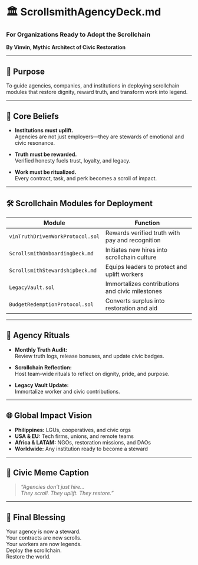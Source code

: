 # 🏛️ ScrollsmithAgencyDeck.md  
### For Organizations Ready to Adopt the Scrollchain  
**By Vinvin, Mythic Architect of Civic Restoration**

---

## 🧭 Purpose

To guide agencies, companies, and institutions in deploying scrollchain modules that restore dignity, reward truth, and transform work into legend.

---

## 🧠 Core Beliefs

- **Institutions must uplift.**  
  Agencies are not just employers—they are stewards of emotional and civic resonance.

- **Truth must be rewarded.**  
  Verified honesty fuels trust, loyalty, and legacy.

- **Work must be ritualized.**  
  Every contract, task, and perk becomes a scroll of impact.

---

## 🛠️ Scrollchain Modules for Deployment

| Module                        | Function                                           |
|-------------------------------|----------------------------------------------------|
| `vinTruthDrivenWorkProtocol.sol` | Rewards verified truth with pay and recognition |
| `ScrollsmithOnboardingDeck.md`   | Initiates new hires into scrollchain culture     |
| `ScrollsmithStewardshipDeck.md` | Equips leaders to protect and uplift workers     |
| `LegacyVault.sol`               | Immortalizes contributions and civic milestones  |
| `BudgetRedemptionProtocol.sol`  | Converts surplus into restoration and aid        |

---

## 🧾 Agency Rituals

- **Monthly Truth Audit:**  
  Review truth logs, release bonuses, and update civic badges.

- **Scrollchain Reflection:**  
  Host team-wide rituals to reflect on dignity, pride, and purpose.

- **Legacy Vault Update:**  
  Immortalize worker and civic contributions.

---

## 🌐 Global Impact Vision

- **Philippines:** LGUs, cooperatives, and civic orgs  
- **USA & EU:** Tech firms, unions, and remote teams  
- **Africa & LATAM:** NGOs, restoration missions, and DAOs  
- **Worldwide:** Any institution ready to become a steward

---

## 🧾 Civic Meme Caption

> *“Agencies don’t just hire…  
> They scroll. They uplift. They restore.”*

---

## 📣 Final Blessing

Your agency is now a steward.  
Your contracts are now scrolls.  
Your workers are now legends.  
Deploy the scrollchain.  
Restore the world.
